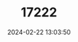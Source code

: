 ---
title: "17222"
category: "Phyllotis bonariensis"
draft: false
date: 2024-02-22 13:03:50
languages:
  English: ["Buenos Aires Leaf-eared Mouse"]
---